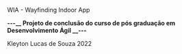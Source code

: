 WIA - Wayfinding Indoor App

**---__ Projeto de conclusão do curso de pós graduação em Desenvolvimento Ágil __---**

Kleyton Lucas de Souza 2022
